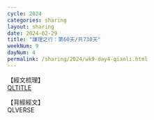 ```yaml
---
cycle: 2024
categories: sharing
layout: sharing
date: 2024-02-29
title: "謙理之行：第60天/共730天"
weekNum: 9
dayNum: 4
permalink: /sharing/2024/wk9-day4-qianli.html
---
```

【經文梳理】  
[QLTITLE](QLLINK)

【背經經文】  
QLVERSE
